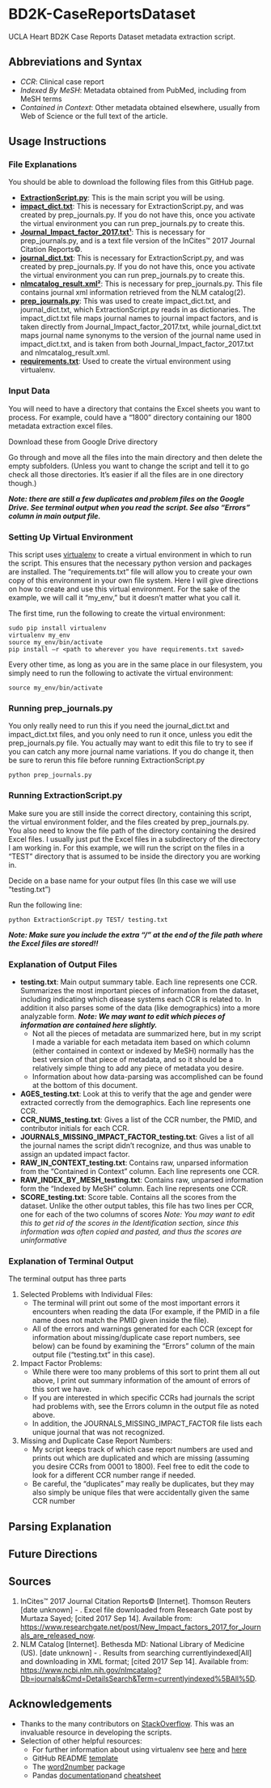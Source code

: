 # BD2K-CaseReportsDataset
UCLA Heart BD2K Case Reports Dataset metadata extraction script.

## Abbreviations and Syntax

* *CCR*: Clinical case report
* *Indexed By MeSH*: Metadata obtained from PubMed, including from MeSH terms
* *Contained in Context*: Other metadata obtained elsewhere, usually from Web of Science or the full text of the article.

## Usage Instructions
 
### File Explanations

You should be able to download the following files from this GitHub page.
* [**ExtractionScript.py**](https://github.com/Spendlove/BD2K-CaseReportsDataset/blob/master/ExtractionScript.py): This is the main script you will be using. 
* [**impact_dict.txt**](https://github.com/Spendlove/BD2K-CaseReportsDataset/blob/master/impact_dict.txt): This is necessary for ExtractionScript.py, and was created by prep_journals.py.  If you do not have this, once you activate the virtual environment you can run prep_journals.py to create this.
* [**Journal_Impact_factor_2017.txt¹**](): This is necessary for prep_journals.py, and is a text file version of the InCites™ 2017 Journal Citation Reports©.   
* [**journal_dict.txt**](https://github.com/Spendlove/BD2K-CaseReportsDataset/blob/master/journal_dict.txt): This is necessary for ExtractionScript.py, and was created by prep_journals.py.  If you do not have this, once you activate the virtual environment you can run prep_journals.py to create this. 
* [**nlmcatalog_result.xml²**](https://github.com/Spendlove/BD2K-CaseReportsDataset/blob/master/nlmcatalog_result.xml): This is necessary for prep_journals.py.  This file contains journal xml information retrieved from the NLM catalog(2).
* [**prep_journals.py**](https://github.com/Spendlove/BD2K-CaseReportsDataset/blob/master/prep_journals.py): This was used to create impact_dict.txt, and journal_dict.txt, which ExtractionScript.py reads in as dictionaries.  The impact_dict.txt file maps journal names to journal impact factors, and is taken directly from Journal_Impact_factor_2017.txt, while journal_dict.txt maps journal name synonyms to the version of the journal name used in impact_dict.txt, and is taken from both Journal_Impact_factor_2017.txt and nlmcatalog_result.xml. 
* [**requirements.txt**](https://github.com/Spendlove/BD2K-CaseReportsDataset/blob/master/requirements.txt): Used to create the virtual environment using virtualenv.

### Input Data

You will need to have a directory that contains the Excel sheets you want to process.  For example, could have a “1800” directory containing our 1800 metadata extraction excel files. 

Download these from Google Drive directory

Go through and move all the files into the main directory and then delete the empty subfolders.  (Unless you want to change the script and tell it to go check all those directories.  It’s easier if all the files are in one directory though.)

*__Note: there are still a few duplicates and problem files on the Google Drive.  See terminal output when you read the script.  See also “Errors” column in main output file.__*

### Setting Up Virtual Environment

This script uses [virtualenv](https://virtualenv.pypa.io/en/stable/) to create a virtual environment in which to run the script.  This ensures that the necessary python version and packages are installed.  The “requirements.txt” file will allow you to create your own copy of this environment in your own file system. Here I will give directions on how to create and use this virtual environment. For the sake of the example, we will call it “my_env,” but it doesn’t matter what you call it.

The first time, run the following to create the virtual environment:
```
sudo pip install virtualenv
virtualenv my_env
source my_env/bin/activate
pip install –r <path to wherever you have requirements.txt saved>
```

Every other time, as long as you are in the same place in our filesystem, you simply need to run the following to activate the virtual environment:
```
source my_env/bin/activate
```

### Running prep_journals.py

You only really need to run this if you need the journal_dict.txt and impact_dict.txt files, and you only need to run it once, unless you edit the prep_journals.py file.  You actually may want to edit this file to try to see if you can catch any more journal name variations. If you do change it, then be sure to rerun this file before running ExtractionScript.py
```
python prep_journals.py 
```

### Running ExtractionScript.py

Make sure you are still inside the correct directory, containing this script, the virtual environment folder, and the files created by prep_journals.py.  You also need to know the file path of the directory containing the desired Excel files.  I usually just put the Excel files in a subdirectory of the directory I am working in. For this example, we will run the script on the files in a “TEST” directory that is assumed to be inside the directory you are working in.

Decide on a base name for your output files (In this case we will use “testing.txt”)

Run the following line:
```
python ExtractionScript.py TEST/ testing.txt
```
*__Note: Make sure you include the extra “/” at the end of the file path where the Excel files are stored!!__*

### Explanation of Output Files

* **testing.txt**: Main output summary table.  Each line represents one CCR.  Summarizes the most important pieces of information from the dataset, including indicating which disease systems each CCR is related to.  In addition it also parses some of the data (like demographics) into a more analyzable form.  *__Note: We may want to edit which pieces of information are contained here slightly.__*
     * Not all the pieces of metadata are summarized here, but in my script I made a variable for each metadata item based on which column (either contained in context or indexed by MeSH) normally has the best version of that piece of metadata, and so it should be a relatively simple thing to add any piece of metadata you desire. 
     * Information about how data-parsing was accomplished can be found at the bottom of this document.
* **AGES_testing.txt**: Look at this to verify that the age and gender were extracted correctly from the demographics.  Each line represents one CCR.
* **CCR_NUMS_testing.txt**: Gives a list of the CCR number, the PMID, and contributor initials for each CCR. 
* **JOURNALS_MISSING_IMPACT_FACTOR_testing.txt**: Gives a list of all the journal names the script didn’t recognize, and thus was unable to assign an updated impact factor.  
* **RAW_IN_CONTEXT_testing.txt**: Contains raw, unparsed information from the “Contained in Context” column.  Each line represents one CCR.
* **RAW_INDEX_BY_MESH_testing.txt**: Contains raw, unparsed information form the “Indexed by MeSH” column.  Each line represents one CCR.
* **SCORE_testing.txt**: Score table.  Contains all the scores from the dataset.  Unlike the other output tables, this file has two lines per CCR, one for each of the two columns of scores *Note: You may want to edit this to get rid of the scores in the Identification section, since this information was often copied and pasted, and thus the scores are uninformative*

### Explanation of Terminal Output
The terminal output has three parts

1. Selected Problems with Individual Files:
     * The terminal will print out some of the most important errors it encounters when reading the data (For example, if the PMID in a file name does not match the PMID given inside the file).
     * All of the errors and warnings generated for each CCR (except for information about missing/duplicate case report numbers, see below) can be found by examining the “Errors” column of the main output file (“testing.txt” in this case).
2. Impact Factor Problems:
     * While there were too many problems of this sort to print them all out above, I print out summary information of the amount of errors of this sort we have.  
     * If you are interested in which specific CCRs had journals the script had problems with, see the Errors column in the output file as noted above.
     * In addition, the JOURNALS_MISSING_IMPACT_FACTOR file lists each unique journal that was not recognized. 
3. Missing and Duplicate Case Report Numbers:
     * My script keeps track of which case report numbers are used and prints out which are duplicated and which are missing (assuming you desire CCRs from 0001 to 1800).  Feel free to edit the code to look for a different CCR number range if needed.
     * Be careful, the “duplicates” may really be duplicates, but they may also simply be unique files that were accidentally given the same CCR number

## Parsing Explanation

## Future Directions

## Sources
1. InCites™ 2017 Journal Citation Reports© [Internet].  Thomson Reuters [date unknown] - . Excel file downloaded from Research Gate post by Murtaza Sayed; [cited 2017 Sep 14]. Available from: https://www.researchgate.net/post/New_Impact_factors_2017_for_Journals_are_released_now.
2. NLM Catalog [Internet]. Bethesda MD: National Library of Medicine (US). [date unknown] - . Results from searching currentlyindexed[All] and downloading in XML format; [cited 2017 Sep 14]. Available from: https://www.ncbi.nlm.nih.gov/nlmcatalog?Db=journals&Cmd=DetailsSearch&Term=currentlyindexed%5BAll%5D.
 
## Acknowledgements
* Thanks to the many contributors on [StackOverflow](https://stackoverflow.com).  This was an invaluable resource in developing the scripts.
* Selection of other helpful resources:
     * For further information about using virtualenv see [here](http://docs.python-guide.org/en/latest/dev/virtualenvs/) and [here](https://stackoverflow.com/questions/14684968/how-to-export-virtualenv)
     * GitHub README [template](https://gist.github.com/PurpleBooth/109311bb0361f32d87a2)
     * The [word2number](https://pypi.python.org/pypi/word2number/1.1) package
     * Pandas [documentation](https://pandas.pydata.org/pandas-docs/stable/)and [cheatsheet](https://s3.amazonaws.com/assets.datacamp.com/blog_assets/PandasPythonForDataScience.pdf)









